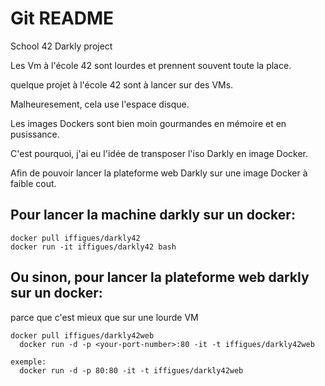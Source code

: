 # Git README



School 42 Darkly project


Les Vm à l'école 42 sont lourdes et prennent souvent toute la place.


quelque projet à l'école 42 sont à lancer sur des VMs.


Malheuresement, cela use l'espace disque.


Les images Dockers sont bien moin gourmandes en mémoire et en pusissance.


C'est pourquoi, j'ai eu l'idée de transposer l'iso Darkly en image Docker.


Afin de pouvoir lancer la plateforme web Darkly sur une image Docker à faible cout.


## Pour lancer la machine darkly sur un docker: 

```
docker pull iffigues/darkly42
docker run -it iffigues/darkly42 bash
```

## Ou sinon, pour lancer la plateforme web darkly sur un docker: 

parce que c'est mieux que sur une lourde VM

```
docker pull iffigues/darkly42web
  docker run -d -p <your-port-number>:80 -it -t iffigues/darkly42web

exemple:
  docker run -d -p 80:80 -it -t iffigues/darkly42web
```
